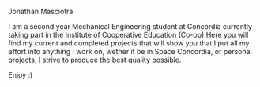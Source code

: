 Jonathan Masciotra

I am a second year Mechanical Engineering student at Concordia currently taking part in the Institute of Cooperative Education (Co-op)
Here you will find my current and completed projects that will show you that I put all my effort into anything I work on, wether it be in Space Concordia,
or personal projects, I strive to produce the best quality possible.

Enjoy :)
